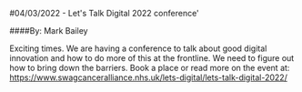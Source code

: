 #04/03/2022 - Let's Talk Digital 2022 conference'

####By: Mark Bailey

Exciting times. We are having a conference to talk about good digital innovation and how to do more of this at the frontline. We need to figure out how to bring down the barriers. Book a place or read more on the event at: https://www.swagcanceralliance.nhs.uk/lets-digital/lets-talk-digital-2022/
